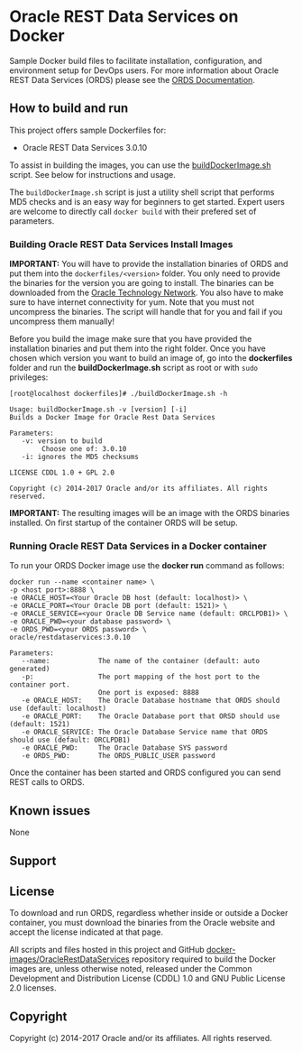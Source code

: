 Oracle REST Data Services on Docker
===============
Sample Docker build files to facilitate installation, configuration, and environment setup for DevOps users. 
For more information about Oracle REST Data Services (ORDS) please see the [ORDS Documentation](http://www.oracle.com/technetwork/developer-tools/rest-data-services/documentation/index.html).

## How to build and run
This project offers sample Dockerfiles for:
 * Oracle REST Data Services 3.0.10
 
To assist in building the images, you can use the [buildDockerImage.sh](dockerfiles/buildDockerImage.sh) script. See below for instructions and usage.

The `buildDockerImage.sh` script is just a utility shell script that performs MD5 checks and is an easy way for beginners to get started. Expert users are welcome to directly call `docker build` with their prefered set of parameters.

### Building Oracle REST Data Services Install Images
**IMPORTANT:** You will have to provide the installation binaries of ORDS and put them into the `dockerfiles/<version>` folder. You only need to provide the binaries for the version you are going to install. The binaries can be downloaded from the [Oracle Technology Network](http://www.oracle.com/technetwork/database/enterprise-edition/downloads/index.html). You also have to make sure to have internet connectivity for yum. Note that you must not uncompress the binaries. The script will handle that for you and fail if you uncompress them manually!

Before you build the image make sure that you have provided the installation binaries and put them into the right folder. Once you have chosen which version you want to build an image of, go into the **dockerfiles** folder and run the **buildDockerImage.sh** script as root or with `sudo` privileges:

    [root@localhost dockerfiles]# ./buildDockerImage.sh -h
    
    Usage: buildDockerImage.sh -v [version] [-i]
    Builds a Docker Image for Oracle Rest Data Services
    
    Parameters:
       -v: version to build
            Choose one of: 3.0.10
       -i: ignores the MD5 checksums
    
    LICENSE CDDL 1.0 + GPL 2.0
    
    Copyright (c) 2014-2017 Oracle and/or its affiliates. All rights reserved.


**IMPORTANT:** The resulting images will be an image with the ORDS binaries installed. On first startup of the container ORDS will be setup.

### Running Oracle REST Data Services in a Docker container

To run your ORDS Docker image use the **docker run** command as follows:

	docker run --name <container name> \
	-p <host port>:8888 \
	-e ORACLE_HOST=<Your Oracle DB host (default: localhost)> \
	-e ORACLE_PORT=<Your Oracle DB port (default: 1521)> \
	-e ORACLE_SERVICE=<your Oracle DB Service name (default: ORCLPDB1)> \
	-e ORACLE_PWD=<your database password> \
	-e ORDS_PWD=<your ORDS password> \
	oracle/restdataservices:3.0.10
	
	Parameters:
	   --name:            The name of the container (default: auto generated)
	   -p:                The port mapping of the host port to the container port. 
	                      One port is exposed: 8888
	   -e ORACLE_HOST:    The Oracle Database hostname that ORDS should use (default: localhost)
	   -e ORACLE_PORT:    The Oracle Database port that ORSD should use (default: 1521)
	   -e ORACLE_SERVICE: The Oracle Database Service name that ORDS should use (default: ORCLPDB1)
	   -e ORACLE_PWD:     The Oracle Database SYS password
	   -e ORDS_PWD:       The ORDS_PUBLIC_USER password

Once the container has been started and ORDS configured you can send REST calls to ORDS.


## Known issues
None

## Support

## License
To download and run ORDS, regardless whether inside or outside a Docker container, you must download the binaries from the Oracle website and accept the license indicated at that page.

All scripts and files hosted in this project and GitHub [docker-images/OracleRestDataServices](./) repository required to build the Docker images are, unless otherwise noted, released under the Common Development and Distribution License (CDDL) 1.0 and GNU Public License 2.0 licenses.

## Copyright
Copyright (c) 2014-2017 Oracle and/or its affiliates. All rights reserved.
